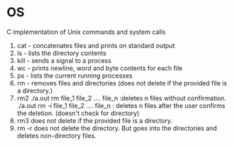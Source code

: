 # OS
C implementation of Unix commands and system calls
1) cat - concatenates files and prints on standard output
2) ls - lists the directory contents
3) kill - sends a signal to a process
4) wc - prints newline, word and byte contents for each file
5) ps - lists the current running processes
6) rm - removes files and directories (does not delete if the provided file is a directory.)
7) rm2
./a.out rm file_1 file_2 .... file_n
		:deletes n files without confirmation.
	./a.out rm -i file_1 file_2 .... file_n
		: deletes n files after the user confirms the deletion.
	(doesn't check for directory)
8) rm3
does not delete if the provided file is a directory.
9) rm -r
does not delete the directory. But goes into the directories and deletes non-directory files.
